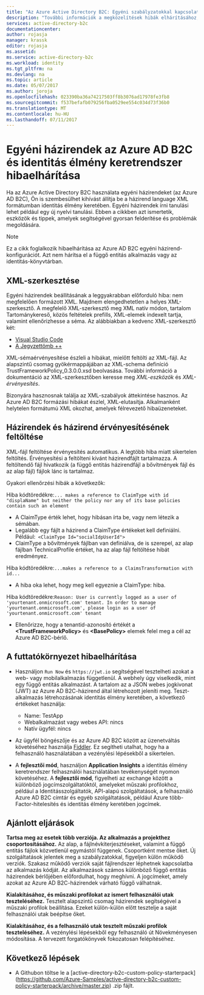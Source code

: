 ```yaml
---
title: "Az Azure Active Directory B2C: Egyéni szabályzatokkal kapcsolatos problémák elhárítása |} Microsoft Docs"
description: "További információk a megközelítések hibák elhárításához, amikor egyéni házirendek használata az Azure Active Directoryban."
services: active-directory-b2c
documentationcenter: 
author: rojasja
manager: krassk
editor: rojasja
ms.assetid: 
ms.service: active-directory-b2c
ms.workload: identity
ms.tgt_pltfrm: na
ms.devlang: na
ms.topic: article
ms.date: 05/07/2017
ms.author: joroja
ms.openlocfilehash: 023390ba36a74217503ff8b3076ad17978fe3fb8
ms.sourcegitcommit: f537befafb079256fba0529ee554c034d73f36b0
ms.translationtype: MT
ms.contentlocale: hu-HU
ms.lasthandoff: 07/11/2017
---
```

# <a name="troubleshoot-azure-ad-b2c-custom-policies-and-identity-experience-framework"></a>Egyéni házirendek az Azure AD B2C és identitás élmény keretrendszer hibaelhárítása

Ha az Azure Active Directory B2C használata egyéni házirendeket (az Azure AD B2C), Ön is szembesülhet kihívást állítja be a házirend language XML formátumban identitás élmény keretében.  Egyéni házirendek írni tanulási lehet például egy új nyelvi tanulási. Ebben a cikkben azt ismertetik, eszközök és tippek, amelyek segítségével gyorsan felderítése és problémák megoldására. 

> [!NOTE]
> Ez a cikk foglalkozik hibaelhárítása az Azure AD B2C egyéni házirend-konfigurációt. Azt nem hárítsa el a függő entitás alkalmazás vagy az identitás-könyvtárban.

## <a name="xml-editing"></a>XML-szerkesztése

Egyéni házirendek beállításának a leggyakrabban előforduló hiba: nem megfelelően formázott XML. Majdnem elengedhetetlen a helyes XML-szerkesztő. A megfelelő XML-szerkesztő meg XML natív módon, tartalom Tartománykereső, közös feltételek prefills, XML-elemek indexelt tartja, valamint ellenőrizhesse a séma. Az alábbiakban a kedvenc XML-szerkesztő két:

* [Visual Studio Code](https://code.visualstudio.com/)
* [A Jegyzettömb ++](https://notepad-plus-plus.org/)

XML-sémaérvényesítése észleli a hibákat, mielőtt feltölti az XML-fájl. Az alapszintű csomag gyökérmappájában az XML-schema definíció TrustFrameworkPolicy_0.3.0.0.xsd beolvasása. További információ a dokumentáció az XML-szerkesztőben keresse meg *XML-eszközök* és *XML-érvényesítés*.

Bizonyára hasznosnak találja az XML-szabályok áttekintése hasznos. Az Azure AD B2C formázási hibákat észlel, XML-elutasítja. Alkalmanként helytelen formátumú XML okozhat, amelyek félrevezető hibaüzeneteket.

## <a name="upload-policies-and-policy-validation"></a>Házirendek és házirend érvényesítésének feltöltése

 XML-fájl feltöltése érvényesítés automatikus. A legtöbb hiba miatt sikertelen feltöltés. Érvényesítési a feltölteni kívánt házirendfájlt tartalmazza. A feltöltendő fájl hivatkozik (a függő entitás házirendfájl a bővítmények fájl és az alap fájl) fájlok lánc is tartalmaz. 
 
 Gyakori ellenőrzési hibák a következők:

Hiba kódtöredékre:`... makes a reference to ClaimType with id "displaName" but neither the policy nor any of its base policies contain such an element`
* A ClaimType érték lehet, hogy hibásan írta be, vagy nem létezik a sémában.
* Legalább egy fájlt a házirend a ClaimType értékeket kell definiálni. 
    Például:` <ClaimType Id="socialIdpUserId">`
* ClaimType a bővítmények fájlban van definiálva, de is szerepel, az alap fájlban TechnicalProfile értéket, ha az alap fájl feltöltése hibát eredményez.

Hiba kódtöredékre:`...makes a reference to a ClaimsTransformation with id...`
* A hiba oka lehet, hogy meg kell egyeznie a ClaimType: hiba.

Hiba kódtöredékre:`Reason: User is currently logged as a user of 'yourtenant.onmicrosoft.com' tenant. In order to manage 'yourtenant.onmicrosoft.com', please login as a user of 'yourtenant.onmicrosoft.com' tenant`
* Ellenőrizze, hogy a tenantid-azonosító értékét a  **\<TrustFrameworkPolicy\>**  és  **\<BasePolicy\>**  elemek felel meg a cél az Azure AD B2C-bérlő.  

## <a name="troubleshoot-the-runtime"></a>A futtatókörnyezet hibaelhárítása

* Használjon `Run Now` és `https://jwt.io` segítségével tesztelheti azokat a web- vagy mobilalkalmazás függetlenül. A webhely úgy viselkedik, mint egy függő entitás alkalmazást. A tartalom az a JSON webes jogkivonat (JWT) az Azure AD B2C-házirend által létrehozott jeleníti meg. Teszt-alkalmazás létrehozásának identitás élmény keretében, a következő értékeket használja:
    * Name: TestApp
    * Webalkalmazást vagy webes API: nincs
    * Natív ügyfél: nincs

* Az ügyfél böngészője és az Azure AD B2C között az üzenetváltás követéséhez használja [Fiddler](http://www.telerik.com/fiddler). Ez segítheti utalhat, hogy ha a felhasználó használatában a vezénylési lépésekből a sikertelen.

* A **fejlesztői mód**, használjon **Application Insights** a identitás élmény keretrendszer felhasználói használatában tevékenységét nyomon követéséhez. A **fejlesztői mód**, figyelheti az exchange között a különböző jogcímszolgáltatóktól, amelyeket műszaki profilokhoz, például a Identitásszolgáltatók, API-alapú szolgáltatások, a felhasználó Azure AD B2C címtár és egyéb szolgáltatások, például Azure több-Factor-hitelesítés és identitás élmény keretében jogcímek.  

## <a name="recommended-practices"></a>Ajánlott eljárások

**Tartsa meg az esetek több verziója. Az alkalmazás a projekthez csoportosításához.** Az alap, a fájlnévkiterjesztéseket, valamint a függő entitás fájlok közvetlenül egymástól függenek. Csoportként mentse őket. Új szolgáltatások jelentek meg a szabályzatokkal, figyeljen külön működő verziók. Szakasz működő verziók saját fájlrendszer léphetnek kapcsolatba az alkalmazás kódját.  Az alkalmazások számos különböző függő entitás házirendek bérlőjében előfordulhat, hogy meghívni. A jogcímeket, amely azokat az Azure AD B2C-házirendek várható függő válhatnak.

**Kialakításához, és műszaki profilokat az ismert felhasználói utak teszteléséhez.** Tesztelt alapszintű csomag házirendek segítségével a műszaki profilok beállítása. Ezeket külön-külön előtt tesztelje a saját felhasználói utak beépítse őket.

**Kialakításához, és a felhasználó utak tesztelt műszaki profilok teszteléséhez.** A vezénylési lépésekből egy felhasználó út Növekményesen módosítása. A tervezett forgatókönyvek fokozatosan felépítéséhez.

## <a name="next-steps"></a>Következő lépések

* A Githubon töltse le a [active-directory-b2c-custom-policy-starterpack] (https://github.com/Azure-Samples/active-directory-b2c-custom-policy-starterpack/archive/master.zip) .zip fájlt.
